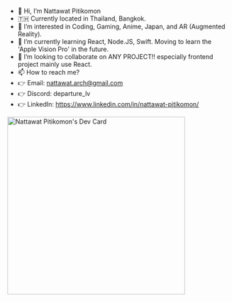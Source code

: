 - 👋 Hi, I’m Nattawat Pitikomon
- 🇹🇭 Currently located in Thailand, Bangkok.
- 👀 I’m interested in Coding, Gaming, Anime, Japan, and AR (Augmented Reality).
- 🌱 I’m currently learning React, Node.JS, Swift. Moving to learn the 'Apple Vision Pro' in the future.
- 💞️ I’m looking to collaborate on ANY PROJECT!! especially frontend project mainly use React.
- 📫 How to reach me?
- 👉 Email: nattawat.arch@gmail.com
- 👉 Discord: departure_lv
- 👉 LinkedIn: https://www.linkedin.com/in/nattawat-pitikomon/ 

<a href="https://app.daily.dev/departurelv"><img src="https://api.daily.dev/devcards/fb434c2e4cc54e218c724ba2d7aefa6d.png?r=8lw" width="400" alt="Nattawat Pitikomon's Dev Card"/></a>

